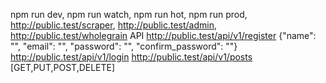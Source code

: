 npm run dev, 
npm run watch,
npm run hot,
npm run prod,
http://public.test/scraper,
http://public.test/admin,
http://public.test/wholegrain
API 
http://public.test/api/v1/register  {"name": "", "email": "", "password": "", "confirm_password": ""}
http://public.test/api/v1/login 
http://public.test/api/v1/posts [GET,PUT,POST,DELETE] 
